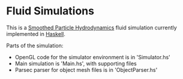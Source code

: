 Fluid Simulations
=========

This is a [Smoothed Particle Hydrodynamics](http://en.wikipedia.org/wiki/Smoothed_particle_hydrodynamics) fluid simulation currently implemented in [Haskell](http://www.haskell.org).

Parts of the simulation:
  * OpenGL code for the simulator environment is in 'Simulator.hs'
  * Main simulation is 'Main.hs', with supporting files
  * Parsec  parser for object mesh files is in 'ObjectParser.hs' 

